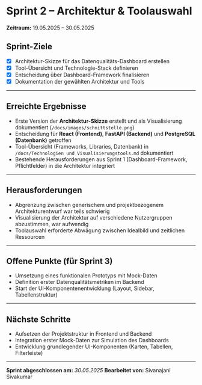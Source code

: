 # Sprint 2 – Architektur & Toolauswahl

**Zeitraum:** 19.05.2025 – 30.05.2025

## Sprint-Ziele

* [x] Architektur-Skizze für das Datenqualitäts-Dashboard erstellen
* [x] Tool-Übersicht und Technologie-Stack definieren
* [x] Entscheidung über Dashboard-Framework finalisieren
* [x] Dokumentation der gewählten Architektur und Tools

---

## Erreichte Ergebnisse

* Erste Version der **Architektur-Skizze** erstellt und als Visualisierung dokumentiert (`/docs/images/schnittstelle.png`)
* Entscheidung für **React (Frontend)**, **FastAPI (Backend)** und **PostgreSQL (Datenbank)** getroffen
* Tool-Übersicht (Frameworks, Libraries, Datenbank) in `/docs/Technologien und Visualisierungstools.md` dokumentiert
* Bestehende Herausforderungen aus Sprint 1 (Dashboard-Framework, Pflichtfelder) in die Architektur integriert

---

## Herausforderungen

* Abgrenzung zwischen generischem und projektbezogenem Architekturentwurf war teils schwierig
* Visualisierung der Architektur auf verschiedene Nutzergruppen abzustimmen, war aufwendig
* Toolauswahl erforderte Abwägung zwischen Idealbild und zeitlichen Ressourcen

---

## Offene Punkte (für Sprint 3)

* Umsetzung eines funktionalen Prototyps mit Mock-Daten
* Definition erster Datenqualitätsmetriken im Backend
* Start der UI-Komponentenentwicklung (Layout, Sidebar, Tabellenstruktur)

---

## Nächste Schritte

* Aufsetzen der Projektstruktur in Frontend und Backend
* Integration erster Mock-Daten zur Simulation des Dashboards
* Entwicklung grundlegender UI-Komponenten (Karten, Tabellen, Filterleiste)

---

**Sprint abgeschlossen am:** *30.05.2025*
**Bearbeitet von:** Sivanajani Sivakumar